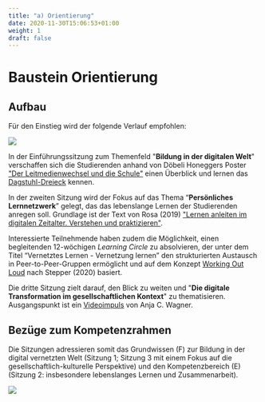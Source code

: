 ```yaml
---
title: "a) Orientierung"
date: 2020-11-30T15:06:53+01:00
weight: 1
draft: false
---
```

# Baustein Orientierung

## Aufbau
Für den Einstieg wird der  folgende Verlauf empfohlen:



![](https://pad.gwdg.de/uploads/upload_4fd079ef190d2cf64cbfa0f3a0535060.png)

In der Einführungssitzung zum Themenfeld "**Bildung in der digitalen Welt**"  verschaffen sich die Studierenden anhand von Döbeli Honeggers Poster ["Der Leitmedienwechsel und die Schule"](http://mehrals0und1.ch/pub/Digital/Poster/a3-poster-der-digitale-leitmedienwechsel-und-die-schule.pdf) einen Überblick und lernen das [Dagstuhl-Dreieck](https://mia.phsz.ch/Dagstuhl/) kennen. 



In der zweiten Sitzung wird der Fokus auf das Thema “**Persönliches Lernnetzwerk**” gelegt, das das lebenslange Lernen der Studierenden anregen soll. Grundlage ist der Text von Rosa (2019) ["Lernen anleiten im digitalen Zeitalter. Verstehen und praktizieren"](https://shiftingschool.wordpress.com/2019/04/01/lernen-anleiten-im-digitalen-zeitalter-verstehen-und-praktizieren/).

Interessierte Teilnehmende haben zudem die Möglichkeit, einen begleitenden 12-wöchigen *Learning Circle* zu absolvieren, der unter dem Titel “Vernetztes Lernen - Vernetzung lernen” den strukturierten Austausch in Peer-to-Peer-Gruppen ermöglicht und auf dem Konzept [Working Out Loud](https://doi.org/10.15358/9783800662821) nach Stepper (2020) basiert.


Die dritte Sitzung zielt darauf, den Blick zu weiten und "**Die digitale Transformation im  gesellschaftlichen Kontext**" zu thematisieren. Ausgangspunkt ist ein [Videoimpuls](https://youtu.be/Y0FNHDtDmJQ) von Anja C. Wagner. 


## Bezüge zum Kompetenzrahmen
Die Sitzungen adressieren somit das Grundwissen (F) zur Bildung in der digital vernetzten Welt (Sitzung 1; Sitzung 3 mit einem Fokus auf die gesellschaftlich-kulturelle Perspektive) und den Kompetenzbereich (E) (Sitzung 2: insbesondere lebenslanges Lernen und Zusammenarbeit).

![](https://pad.gwdg.de/uploads/upload_55ca245cb56c1d3d2f3e01f2f7bccc88.png)



